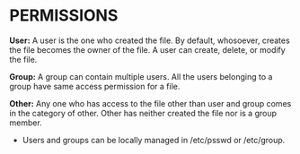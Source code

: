 # PERMISSIONS

**User:** 
A user is the one who created the file. By default, whosoever, creates the file becomes the owner of the file. A user can create, delete, or modify the file.

**Group:**
A group can contain multiple users. All the users belonging to a group have same access permission for a file.

**Other:**
Any one who has access to the file other than user and group comes in the category of other. Other has neither created the file nor is a group member.

- Users and groups can be locally managed in /etc/psswd or /etc/group.